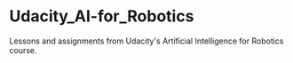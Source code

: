 # Udacity_AI-for_Robotics
Lessons and assignments from Udacity's Artificial Intelligence for Robotics course.
